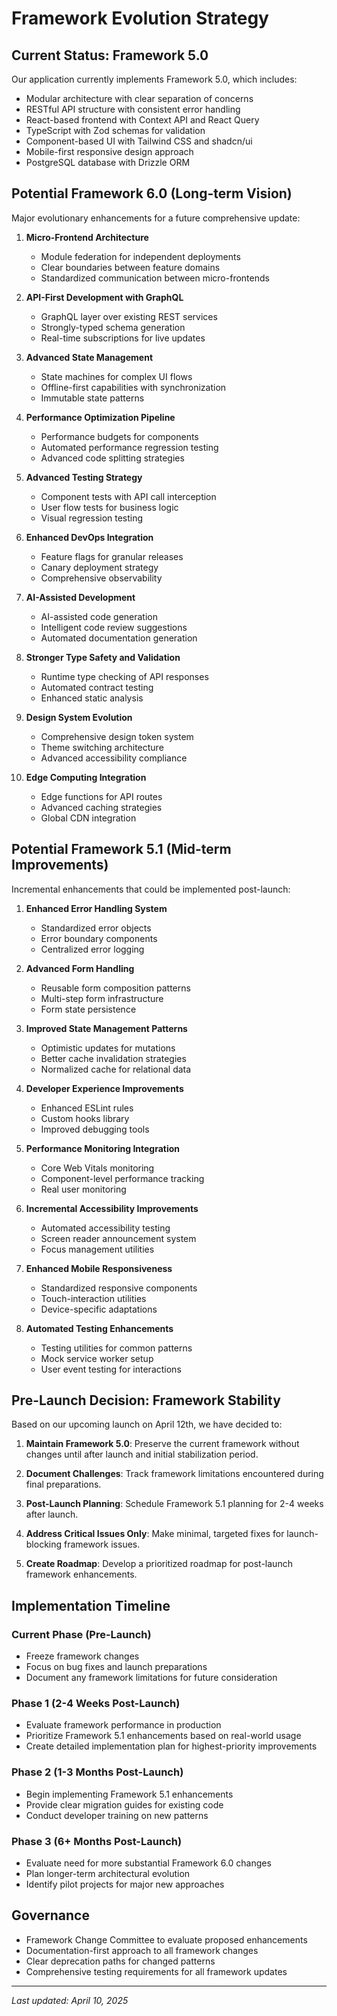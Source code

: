 # Framework Evolution Strategy

## Current Status: Framework 5.0
Our application currently implements Framework 5.0, which includes:
- Modular architecture with clear separation of concerns
- RESTful API structure with consistent error handling
- React-based frontend with Context API and React Query
- TypeScript with Zod schemas for validation
- Component-based UI with Tailwind CSS and shadcn/ui
- Mobile-first responsive design approach
- PostgreSQL database with Drizzle ORM

## Potential Framework 6.0 (Long-term Vision)
Major evolutionary enhancements for a future comprehensive update:

1. **Micro-Frontend Architecture**
   - Module federation for independent deployments
   - Clear boundaries between feature domains
   - Standardized communication between micro-frontends

2. **API-First Development with GraphQL**
   - GraphQL layer over existing REST services
   - Strongly-typed schema generation
   - Real-time subscriptions for live updates

3. **Advanced State Management**
   - State machines for complex UI flows
   - Offline-first capabilities with synchronization
   - Immutable state patterns

4. **Performance Optimization Pipeline**
   - Performance budgets for components
   - Automated performance regression testing
   - Advanced code splitting strategies

5. **Advanced Testing Strategy**
   - Component tests with API call interception
   - User flow tests for business logic
   - Visual regression testing

6. **Enhanced DevOps Integration**
   - Feature flags for granular releases
   - Canary deployment strategy
   - Comprehensive observability

7. **AI-Assisted Development**
   - AI-assisted code generation
   - Intelligent code review suggestions
   - Automated documentation generation

8. **Stronger Type Safety and Validation**
   - Runtime type checking of API responses
   - Automated contract testing
   - Enhanced static analysis

9. **Design System Evolution**
   - Comprehensive design token system
   - Theme switching architecture
   - Advanced accessibility compliance

10. **Edge Computing Integration**
    - Edge functions for API routes
    - Advanced caching strategies
    - Global CDN integration

## Potential Framework 5.1 (Mid-term Improvements)
Incremental enhancements that could be implemented post-launch:

1. **Enhanced Error Handling System**
   - Standardized error objects
   - Error boundary components
   - Centralized error logging

2. **Advanced Form Handling**
   - Reusable form composition patterns
   - Multi-step form infrastructure
   - Form state persistence

3. **Improved State Management Patterns**
   - Optimistic updates for mutations
   - Better cache invalidation strategies
   - Normalized cache for relational data

4. **Developer Experience Improvements**
   - Enhanced ESLint rules
   - Custom hooks library
   - Improved debugging tools

5. **Performance Monitoring Integration**
   - Core Web Vitals monitoring
   - Component-level performance tracking
   - Real user monitoring

6. **Incremental Accessibility Improvements**
   - Automated accessibility testing
   - Screen reader announcement system
   - Focus management utilities

7. **Enhanced Mobile Responsiveness**
   - Standardized responsive components
   - Touch-interaction utilities
   - Device-specific adaptations

8. **Automated Testing Enhancements**
   - Testing utilities for common patterns
   - Mock service worker setup
   - User event testing for interactions

## Pre-Launch Decision: Framework Stability
Based on our upcoming launch on April 12th, we have decided to:

1. **Maintain Framework 5.0**: Preserve the current framework without changes until after launch and initial stabilization period.

2. **Document Challenges**: Track framework limitations encountered during final preparations.

3. **Post-Launch Planning**: Schedule Framework 5.1 planning for 2-4 weeks after launch.

4. **Address Critical Issues Only**: Make minimal, targeted fixes for launch-blocking framework issues.

5. **Create Roadmap**: Develop a prioritized roadmap for post-launch framework enhancements.

## Implementation Timeline

### Current Phase (Pre-Launch)
- Freeze framework changes
- Focus on bug fixes and launch preparations
- Document any framework limitations for future consideration

### Phase 1 (2-4 Weeks Post-Launch)
- Evaluate framework performance in production
- Prioritize Framework 5.1 enhancements based on real-world usage
- Create detailed implementation plan for highest-priority improvements

### Phase 2 (1-3 Months Post-Launch)
- Begin implementing Framework 5.1 enhancements
- Provide clear migration guides for existing code
- Conduct developer training on new patterns

### Phase 3 (6+ Months Post-Launch)
- Evaluate need for more substantial Framework 6.0 changes
- Plan longer-term architectural evolution
- Identify pilot projects for major new approaches

## Governance
- Framework Change Committee to evaluate proposed enhancements
- Documentation-first approach to all framework changes
- Clear deprecation paths for changed patterns
- Comprehensive testing requirements for all framework updates

---

*Last updated: April 10, 2025*